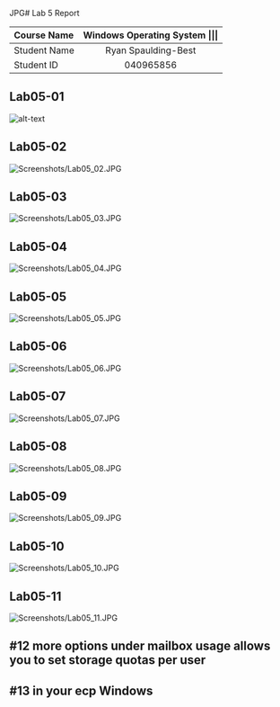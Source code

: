 JPG# Lab 5 Report

| **Course Name**  | **Windows Operating System \|\|\|**|
|:-------------| :-----------------------------:|
|Student Name  | Ryan Spaulding-Best            |
|Student ID    | 040965856                      |

## Lab05-01

![alt-text](Screenshots/Lab05_01.JPG)

## Lab05-02

![Screenshots/Lab05_02.JPG](Screenshots/Lab05_02.JPG)

## Lab05-03

![Screenshots/Lab05_03.JPG](Screenshots/Lab05_03.JPG)

## Lab05-04

![Screenshots/Lab05_04.JPG](Screenshots/Lab05_04.JPG)

## Lab05-05

![Screenshots/Lab05_05.JPG](Screenshots/Lab05_05.JPG)

## Lab05-06

![Screenshots/Lab05_06.JPG](Screenshots/Lab05_06.JPG)

## Lab05-07

![Screenshots/Lab05_07.JPG](Screenshots/Lab05_07.JPG)

## Lab05-08

![Screenshots/Lab05_08.JPG](Screenshots/Lab05_08.JPG)

## Lab05-09

![Screenshots/Lab05_09.JPG](Screenshots/Lab05_09.JPG)

## Lab05-10

![Screenshots/Lab05_10.JPG](Screenshots/Lab05_10.JPG)

## Lab05-11

![Screenshots/Lab05_11.JPG](Screenshots/Lab05_11.JPG)

## #12 more options under mailbox usage allows you to set storage quotas per user

## #13 in your ecp Windows
